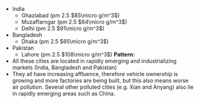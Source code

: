- India 
	- Ghaziabad (pm 2.5 $85\micro g/m^3$)
	- Muzaffarngar (pm 2.5 $84\micro g/m^3$)
	- Delhi (pm 2.5 $91\micro g/m^3$)
- Bangladesh
	-  Dhaka (pm 2.5 $85\micro g/m^3$)
- Pakistan 
	- Lahore  (pm 2.5 $108\micro g/m^3$)
**Pattern:**
- All these cities are located in rapidly emerging and industrializing markets (India, Bangladesh and Pakistan)
- They all have increasing affluence, therefore vehicle ownership is growing and more factories are being built, but this also means worse air pollution.
Several other polluted cities (e.g. Xian and Anyang) also lie in rapidly emerging areas such as China. 
